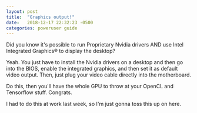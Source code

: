 ```yaml
---
layout: post
title:  "Graphics output!"
date:   2018-12-17 22:32:23 -0500
categories: poweruser guide
---
```


Did you know it's possible to run Proprietary Nvidia drivers AND use Intel Integrated Graphics® to display the desktop?

Yeah. You just have to install the Nvidia drivers on a desktop and then go into the BIOS, enable the integrated graphics, and then set it as default video output. Then, just plug your video cable directly into the motherboard.

Do this, then you'll have the whole GPU to throw at your OpenCL and Tensorflow stuff. Congrats.

I had to do this at work last week, so I'm just gonna toss this up on here.
